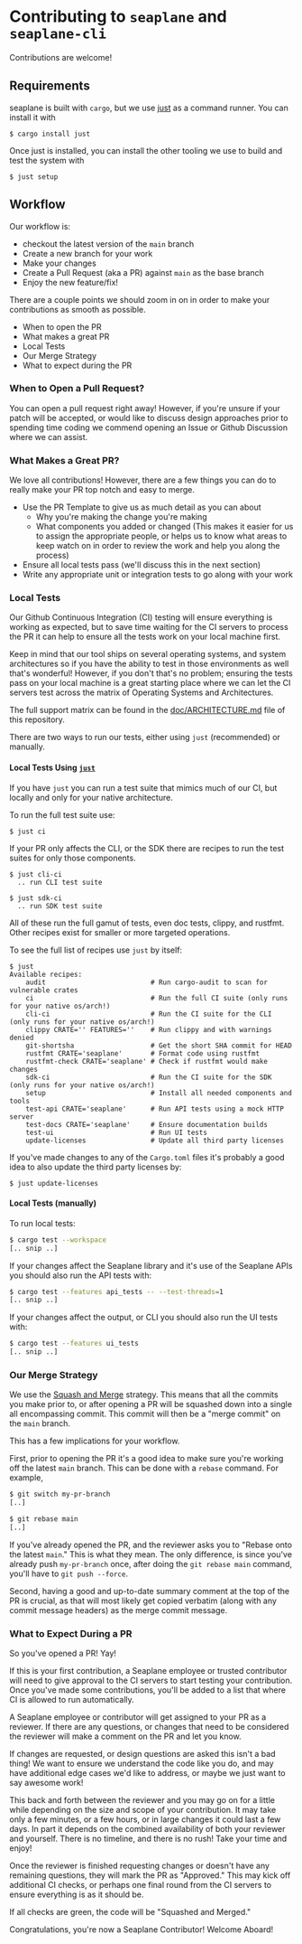 # Contributing to `seaplane` and `seaplane-cli`

Contributions are welcome!

## Requirements

seaplane is built with `cargo`, but we use
[just](https://github.com/casey/just) as a command runner. You can install it
with

```console
$ cargo install just
```

Once just is installed, you can install the other tooling we use to build
and test the system with

```console
$ just setup
```

## Workflow

Our workflow is:

- checkout the latest version of the `main` branch
- Create a new branch for your work
- Make your changes
- Create a Pull Request (aka a PR) against `main` as the base branch
- Enjoy the new feature/fix!

There are a couple points we should zoom in on in order to make your contributions as smooth as possible.

- When to open the PR
- What makes a great PR
- Local Tests
- Our Merge Strategy
- What to expect during the PR

### When to Open a Pull Request?

You can open a pull request right away! However, if you're unsure if your patch will be accepted,
or would like to discuss design approaches prior to spending time coding we commend opening an
Issue or Github Discussion where we can assist.

### What Makes a Great PR?

We love all contributions! However, there are a few things you can do to really make your PR top
notch and easy to merge.

- Use the PR Template to give us as much detail as you can about
  - Why you're making the change you're making
  - What components you added or changed (This makes it easier for us to assign the appropriate
    people, or helps us to know what areas to keep watch on in order to review the work and help
    you along the process)
- Ensure all local tests pass (we'll discuss this in the next section)
- Write any appropriate unit or integration tests to go along with your work

### Local Tests

Our Github Continuous Integration (CI) testing will ensure everything is working as expected, but to
save time waiting for the CI servers to process the PR it can help to ensure all the tests work on
your local machine first.

Keep in mind that our tool ships on several operating systems, and system architectures so if you
have the ability to test in those environments as well that's wonderful! However, if you don't
that's no problem; ensuring the tests pass on your local machine is a great starting place where we
can let the CI servers test across the matrix of Operating Systems and Architectures.

The full support matrix can be found in the [doc/ARCHITECTURE.md][architecture] file of this
repository.

There are two ways to run our tests, either using `just` (recommended) or manually.

#### Local Tests Using [`just`](https://github.com/casey/just)

If you have `just` you can run a test suite that mimics much of our CI, but locally and only for
your native architecture.

To run the full test suite use:

```
$ just ci
```

If your PR only affects the CLI, or the SDK there are recipes to run the test suites for only those
components. 

```
$ just cli-ci
  .. run CLI test suite

$ just sdk-ci
  .. run SDK test suite
```

All of these run the full gamut of tests, even doc tests, clippy, and rustfmt. Other recipes exist
for smaller or more targeted operations. 

To see the full list of recipes use `just` by itself:

```
$ just
Available recipes:
    audit                          # Run cargo-audit to scan for vulnerable crates
    ci                             # Run the full CI suite (only runs for your native os/arch!)
    cli-ci                         # Run the CI suite for the CLI (only runs for your native os/arch!)
    clippy CRATE='' FEATURES=''    # Run clippy and with warnings denied
    git-shortsha                   # Get the short SHA commit for HEAD
    rustfmt CRATE='seaplane'       # Format code using rustfmt
    rustfmt-check CRATE='seaplane' # Check if rustfmt would make changes
    sdk-ci                         # Run the CI suite for the SDK (only runs for your native os/arch!)
    setup                          # Install all needed components and tools
    test-api CRATE='seaplane'      # Run API tests using a mock HTTP server
    test-docs CRATE='seaplane'     # Ensure documentation builds
    test-ui                        # Run UI tests
    update-licenses                # Update all third party licenses
```

If you've made changes to any of the `Cargo.toml` files it's probably a good idea to also update
the third party licenses by:

```
$ just update-licenses
```

#### Local Tests (manually)

To run local tests:

```sh
$ cargo test --workspace
[.. snip ..]
```

If your changes affect the Seaplane library and it's use of the Seaplane APIs you should also run
the API tests with:

```sh
$ cargo test --features api_tests -- --test-threads=1
[.. snip ..]
```

If your changes affect the output, or CLI you should also run the UI tests with:

```sh
$ cargo test --features ui_tests
[.. snip ..]
```

### Our Merge Strategy

We use the [Squash and Merge][squash] strategy. This means that all the commits you make prior to,
or after opening a PR will be squashed down into a single all encompassing commit. This commit will
then be a "merge commit" on the `main` branch.

This has a few implications for your workflow.

First, prior to opening the PR it's a good idea to make sure you're working off the latest `main`
branch. This can be done with a `rebase` command. For example,

```sh
$ git switch my-pr-branch
[..]

$ git rebase main
[..]
```

If you've already opened the PR, and the reviewer asks you to "Rebase onto the latest `main`." This
is what they mean. The only difference, is since you've already push `my-pr-branch` once, after
doing the `git rebase main` command, you'll have to `git push --force`.

Second, having a good and up-to-date summary comment at the top of the PR is crucial, as that will
most likely get copied verbatim (along with any commit message headers) as the merge commit message.

### What to Expect During a PR

So you've opened a PR! Yay!

If this is your first contribution, a Seaplane employee or trusted
contributor will need to give approval to the CI servers to start testing your contribution. Once
you've made some contributions, you'll be added to a list that where CI is allowed to run
automatically.

A Seaplane employee or contributor will get assigned to your PR as a reviewer. If there are any
questions, or changes that need to be considered the reviewer will make a comment on the PR and
let you know.

If changes are requested, or design questions are asked this isn't a bad thing! We want to ensure
we understand the code like you do, and may have additional edge cases we'd like to address, or
maybe we just want to say awesome work!

This back and forth between the reviewer and you may go on for a little while depending on the size
and scope of your contribution. It may take only a few minutes, or a few hours, or in large changes
it could last a few days. In part it depends on the combined availability of both your reviewer and
yourself. There is no timeline, and there is no rush! Take your time and enjoy!

Once the reviewer is finished requesting changes or doesn't have any remaining questions, they will
mark the PR as "Approved." This may kick off additional CI checks, or perhaps one final round from
the CI servers to ensure everything is as it should be.

If all checks are green, the code will be "Squashed and Merged."

Congratulations, you're now a Seaplane Contributor! Welcome Aboard!

[//]: # (Links)

[architecture]: ./ARCHITECTURE.md#support-matrix
[squash]: https://docs.gitlab.com/ee/user/project/merge_requests/squash_and_merge.html
